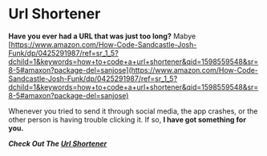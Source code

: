 # Url Shortener

**Have you ever had a URL that was just too long?**
Mabye [https://www.amazon.com/How-Code-Sandcastle-Josh-Funk/dp/0425291987/ref=sr_1_5?dchild=1&keywords=how+to+code+a+url+shortener&qid=1598559548&sr=8-5#amaxon?package-del=sanjose](https://www.amazon.com/How-Code-Sandcastle-Josh-Funk/dp/0425291987/ref=sr_1_5?dchild=1&keywords=how+to+code+a+url+shortener&qid=1598559548&sr=8-5#amaxon?package-del=sanjose)

Whenever you tried to send it through social media, the app crashes, or the other person is having trouble clicking it.
If so, **I have got something for you.**

**_Check Out The [Url Shortener](https://url-shorten.vivaansa.repl.co)_**
